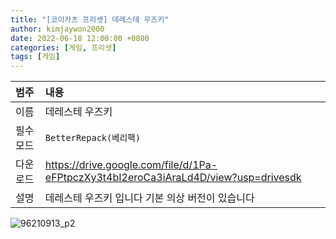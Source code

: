 ```yaml
---
title: "[코이카츠 프리셋] 데레스테 우즈키"
author: kimjaywon2000
date: 2022-06-18 12:00:00 +0800
categories: [게임, 프리셋]
tags: [게임]
---
```


| 범주             | 내용            |
|:----------------|:---------------|
| 이름             | 데레스테 우즈키  |
| 필수 모드         | `BetterRepack(베리팩)`       |
| 다운로드          | <https://drive.google.com/file/d/1Pa-eFPtpczXy3t4bI2eroCa3iAraLd4D/view?usp=drivesdk> |
| 설명             | 데레스테 우즈키 입니다 기본 의상 버전이 있습니다   |

![96210913_p2](https://user-images.githubusercontent.com/76558033/175283992-82c539f0-fd68-4916-b1b9-116704898afe.png)
